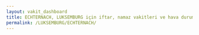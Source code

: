 ```yaml
---
layout: vakit_dashboard
title: ECHTERNACH, LUKSEMBURG için iftar, namaz vakitleri ve hava durumu - ilçe/eyalet seç
permalink: /LUKSEMBURG/ECHTERNACH/
---
```


<script type="text/javascript">
  var GLOBAL_COUNTRY = 'LUKSEMBURG';
  var GLOBAL_CITY = 'ECHTERNACH';
  var GLOBAL_STATE = '';
  var lat = 72;
  var lon = 21;
</script>
